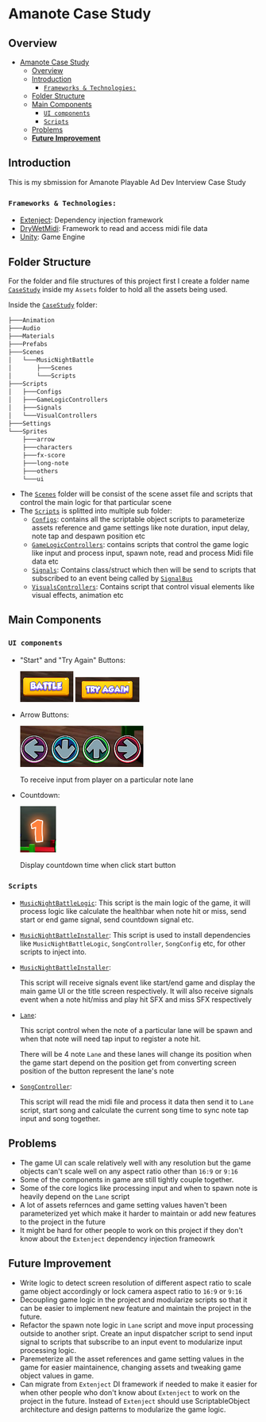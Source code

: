 # Amanote Case Study

## Overview

- [Amanote Case Study](#amanote-case-study)
  - [Overview](#overview)
  - [Introduction](#introduction)
    - [``Frameworks & Technologies:``](#frameworks--technologies)
  - [Folder Structure](#folder-structure)
  - [Main Components](#main-components)
    - [``UI components``](#ui-components)
    - [``Scripts``](#scripts)
  - [Problems](#problems)
  - [**Future Improvement**](#future-improvement)

[//]: # (- [Key Features]&#40;#key-features&#41;)

## Introduction

This is my sbmission for Amanote Playable Ad Dev Interview Case Study

### ``Frameworks & Technologies:``

- [Extenject](https://github.com/Mathijs-Bakker/Extenject): Dependency injection framework
- [DryWetMidi](https://github.com/melanchall/drywetmidi): Framework to read and access midi file data
- [Unity](https://unity.com): Game Engine

[//]: # (## Key Features)

[//]: # ()
[//]: # (- Highlight the key features or functionalities of the project.)

[//]: # (- Explain how these features are implemented within the project structure.)

[//]: # (- Mention any important algorithms, data structures, or design patterns utilized.)

## Folder Structure

For the folder and file structures of this project first I create a folder name [`CaseStudy`](./Assets/CaseStudy) inside
my `Assets` folder to hold all the assets being used.

Inside the [`CaseStudy`](./Assets/CaseStudy) folder:

```
├───Animation                       
├───Audio
├───Materials
├───Prefabs
├───Scenes
│   └───MusicNightBattle
│       ├───Scenes
│       └───Scripts
├───Scripts
│   ├───Configs
│   ├───GameLogicControllers
│   ├───Signals
│   └───VisualControllers
├───Settings
└───Sprites
    ├───arrow
    ├───characters
    ├───fx-score
    ├───long-note
    ├───others
    └───ui
```

- The [`Scenes`](./Assets/CaseStudy/Scenes) folder will be consist of the scene asset file and scripts that control the
  main logic for that particular scene
- The [`Scripts`](./Assets/CaseStudy/Scripts) is splitted into multiple sub folder:
  - [`Configs`](./Assets/CaseStudy/Scripts/Configs): contains all the scriptable object scripts to parameterize assets
      reference and game settings like note duration, input delay, note tap and despawn position etc
  - [`GameLogicControllers`](./Assets/CaseStudy/Scripts/GameLogicControllers): contains scripts that control the game logic like
      input and process input, spawn note, read and process Midi file data etc
  - [`Signals`](./Assets/CaseStudy/Scripts/Signals): Contains class/struct which then will be send to scripts that subscribed to an event being called by [`SignalBus`](https://github.com/modesttree/Zenject/blob/master/Documentation/Signals.md)
  - [`VisualsControllers`](./Assets/CaseStudy/Scripts/VisualControllers): Contains script that control visual elements like visual effects, animation etc

## Main Components

### ``UI components``

- "Start" and "Try Again" Buttons:

    ![Alt text](./README%20images/image-2.png)  ![Alt text](./README%20images/image-3.png)

- Arrow Buttons:

    ![Arrow Buttons](./README%20images/image.png)

    To receive input from player on a particular note lane

- Countdown:

    ![Alt text](./README%20images/image-1.png)

    Display countdown time when click start button

### ``Scripts``

- [`MusicNightBattleLogic`](./Assets/CaseStudy/Scenes/MusicNightBattle/Scripts/MusicNightBattleLogic.cs): This script is the main logic of the game, it will process logic like calculate the healthbar when note hit or miss, send start or end game signal, send countdown signal etc.

- [`MusicNightBattleInstaller`](./Assets/CaseStudy/Scenes/MusicNightBattle/Scripts/MusicNightBattleInstaller.cs): This script is used to install dependencies like `MusicNightBattleLogic`, `SongController`, `SongConfig` etc, for other scripts to inject into.

- [`MusicNightBattleInstaller`](./Assets/CaseStudy/Scenes/MusicNightBattle/Scripts/MusicNightBattleController.cs):
  
    This script will receive signals event like start/end game and display the main game UI or the title screen respectively. It will also receive signals event when a note hit/miss and play hit SFX and miss SFX respectively  
  
- [`Lane`](./Assets/CaseStudy/Scripts/GameLogicControllers/Lane.cs):

    This script control when the note of a particular lane will be spawn and when that note will need tap input to register a note hit.
  
    There will be 4 note `Lane` and these lanes will change its position when the game start depend on the position get from converting screen position of the button represent the lane's note
  
- [`SongController`](./Assets/CaseStudy/Scripts/GameLogicControllers/SongController.cs):
  
    This script will read the midi file and process it data then send it to `Lane` script, start song and calculate the current song time to sync note tap input and song together.
  
## Problems

- The game UI can scale relatively well with any resolution but the game objects can't scale well on any aspect ratio other than `16:9` or `9:16`
- Some of the components in game are still tightly couple together.
- Some of the core logics like processing input and when to spawn note is heavily depend on the `Lane` script
- A lot of assets refernces and game setting values haven't been parameterized yet which make it harder to maintain or add new features to the project in the future  
- It might be hard for other people to work on this project if they don't know about the `Extenject` dependency injection frameowrk

## **Future Improvement**

- Write logic to detect screen resolution of different aspect ratio to scale game object accordingly or lock camera aspect ratio to `16:9` or `9:16`
- Decoupling game logic in the project and modularize scripts so that it can be easier to implement new feature and maintain the project in the future.
- Refactor the spawn note logic in `Lane` script and move input processing outside to another sript. Create an input dispatcher script to send input signal to scripts that subscribe to an input event to modularize input processing logic.
- Paremeterize all the asset references and game setting values in the game for easier maintainence, changing assets and tweaking game object values in game.
- Can migrate from `Extenject` DI framework if needed to make it easier for when other people who don't know about `Extenject` to work on the project in the future. Instead of `Extenject` should use ScriptableObject architecture and design patterns to modularize the game logic.
